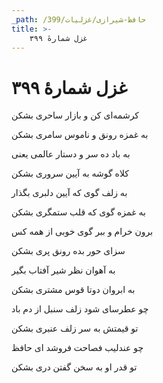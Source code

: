 ```yaml
---
_path: /حافظ-شیرازی/غزلیات/399
title: >-
    غزل شمارهٔ ۳۹۹
---
```

# غزل شمارهٔ ۳۹۹

<div class="b" id="bn1"><div class="m1"><p>کرشمه‌ای کن و بازار ساحری بشکن</p></div>
<div class="m2"><p>به غمزه رونق و ناموس سامری بشکن</p></div></div>
<div class="b" id="bn2"><div class="m1"><p>به باد ده سر و دستار عالمی یعنی</p></div>
<div class="m2"><p>کلاه گوشه به آیین سروری بشکن</p></div></div>
<div class="b" id="bn3"><div class="m1"><p>به زلف گوی که آیین دلبری بگذار</p></div>
<div class="m2"><p>به غمزه گوی که قلب ستمگری بشکن</p></div></div>
<div class="b" id="bn4"><div class="m1"><p>برون خرام و ببر گوی خوبی از همه کس</p></div>
<div class="m2"><p>سزای حور بده رونق پری بشکن</p></div></div>
<div class="b" id="bn5"><div class="m1"><p>به آهوان نظر شیر آفتاب بگیر</p></div>
<div class="m2"><p>به ابروان دوتا قوس مشتری بشکن</p></div></div>
<div class="b" id="bn6"><div class="m1"><p>چو عطرسای شود زلف سنبل از دم باد</p></div>
<div class="m2"><p>تو قیمتش به سر زلف عنبری بشکن</p></div></div>
<div class="b" id="bn7"><div class="m1"><p>چو عندلیب فصاحت فروشد ای حافظ</p></div>
<div class="m2"><p>تو قدر او به سخن گفتن دری بشکن</p></div></div>
